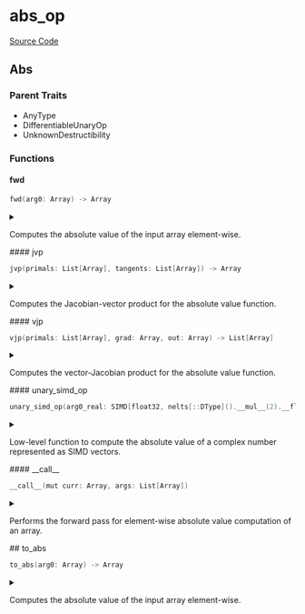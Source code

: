



# abs_op
  
[Source Code](https://github.com/endia-ai/Endia/tree/main/endia/functional/unary_ops/abs_op.mojo)  
  

## Abs
  
  
  

### Parent Traits
  

- AnyType
- DifferentiableUnaryOp
- UnknownDestructibility
  

### Functions

#### fwd


```swift
fwd(arg0: Array) -> Array
```  
<details markdown="1" style="border: none; bg-color: none; box-shadow: none;">  
<summary style="border: none; bg-color: none; box-shadow: none;">  
  
Computes the absolute value of the input array element-wise.  
</summary>  
  
#### Args:  

* arg0 `Array`: The input array.
  
#### Returns:  
  
An array containing the absolute value of each element in the input array.  
Type: `Array`  
  
  


#### Examples:
```python
a = Array([[1, 2], [3, 4]])
result = to_abs(a)
print(result)
```

#### Note:
This function supports:
- Automatic differentiation (forward and reverse modes).
- Complex valued arguments.  
</details>
#### jvp


```swift
jvp(primals: List[Array], tangents: List[Array]) -> Array
```  
<details markdown="1" style="border: none; bg-color: none; box-shadow: none;">  
<summary style="border: none; bg-color: none; box-shadow: none;">  
  
Computes the Jacobian-vector product for the absolute value function.  
</summary>  
  
#### Args:  

* primals `List[Array]`: A list containing the primal input array.
* tangents `List[Array]`: A list containing the tangent vector.
  
#### Returns:  
  
The Jacobian-vector product for the absolute value function.  
Type: `Array`  
  
  


Implements forward-mode automatic differentiation for the absolute value function.

#### Note:
The Jacobian-vector product for the absolute value is computed as sign(x) * dx,
where x is the primal input and dx is the tangent vector.  
</details>
#### vjp


```swift
vjp(primals: List[Array], grad: Array, out: Array) -> List[Array]
```  
<details markdown="1" style="border: none; bg-color: none; box-shadow: none;">  
<summary style="border: none; bg-color: none; box-shadow: none;">  
  
Computes the vector-Jacobian product for the absolute value function.  
</summary>  
  
#### Args:  

* primals `List[Array]`: A list containing the primal input array.
* grad `Array`: The gradient of the output with respect to some scalar function.
* out `Array`: The output of the forward pass (unused in this function).
  
#### Returns:  
  
A list containing the gradient with respect to the input.  
Type: `List[Array]`  
  
  


Implements reverse-mode automatic differentiation for the absolute value function.

#### Note:
The vector-Jacobian product for the absolute value is computed as sign(x) * grad,
where x is the primal input and grad is the incoming gradient.  
</details>
#### unary_simd_op


```swift
unary_simd_op(arg0_real: SIMD[float32, nelts[::DType]().__mul__(2).__floordiv__(2)], arg0_imag: SIMD[float32, nelts[::DType]().__mul__(2).__floordiv__(2)]) -> Tuple[SIMD[float32, nelts[::DType]().__mul__(2).__floordiv__(2)], SIMD[float32, nelts[::DType]().__mul__(2).__floordiv__(2)]]
```  
<details markdown="1" style="border: none; bg-color: none; box-shadow: none;">  
<summary style="border: none; bg-color: none; box-shadow: none;">  
  
Low-level function to compute the absolute value of a complex number represented as SIMD vectors.  
</summary>  
  
#### Args:  

* arg0_real `SIMD[float32, nelts[::DType]().__mul__(2).__floordiv__(2)]`: The real part of the complex number.
* arg0_imag `SIMD[float32, nelts[::DType]().__mul__(2).__floordiv__(2)]`: The imaginary part of the complex number.
  
#### Returns:  
  
The real and imaginary parts of the absolute value of the complex number as a tuple.  
Type: `Tuple[SIMD[float32, nelts[::DType]().__mul__(2).__floordiv__(2)], SIMD[float32, nelts[::DType]().__mul__(2).__floordiv__(2)]]`  
  
  
</details>
#### __call__


```swift
__call__(mut curr: Array, args: List[Array])
```  
<details markdown="1" style="border: none; bg-color: none; box-shadow: none;">  
<summary style="border: none; bg-color: none; box-shadow: none;">  
  
Performs the forward pass for element-wise absolute value computation of an array.  
</summary>  
  
#### Args:  

* curr `Array`: The current array to store the result (modified in-place).
* args `List[Array]`: A list containing the input array.
  
  


Computes the absolute value of each element in the input array and stores the result in the current array.
Initializes the current array if not already set up.

#### Note:
This function assumes that the shape and data of the args are already set up.
If the current array (curr) is not initialized, it computes the shape based on the input array and sets up the data accordingly.  
</details>
## to_abs


```swift
to_abs(arg0: Array) -> Array
```  
<details markdown="1" style="border: none; bg-color: none; box-shadow: none;">  
<summary style="border: none; bg-color: none; box-shadow: none;">  
  
Computes the absolute value of the input array element-wise.  
</summary>  
  
#### Args:  

* arg0 `Array`: The input array.
  
#### Returns:  
  
An array containing the absolute value of each element in the input array.  
Type: `Array`  
  
  


#### Examples:
```python
a = Array([[1, 2], [3, 4]])
result = to_abs(a)
print(result)
```

#### Note:
This function supports:
- Automatic differentiation (forward and reverse modes).
- Complex valued arguments.  
</details>